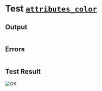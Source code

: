 # Test [`attributes_color`](../doc/attributes.md#L41)

## Output

```,plain
```

## Errors

```,plain
```

## Test Result

![OK](../doc/.test/attributes_color.png)
